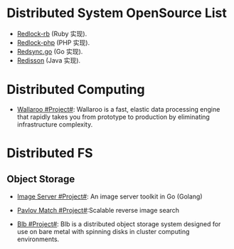 # Distributed System OpenSource List

- [Redlock-rb](https://github.com/antirez/redlock-rb) (Ruby 实现).
- [Redlock-php](https://github.com/ronnylt/redlock-php) (PHP 实现).
- [Redsync.go](https://github.com/hjr265/redsync.go) (Go 实现).
- [Redisson](https://github.com/mrniko/redisson) (Java 实现).

# Distributed Computing

- [Wallaroo #Project#](https://github.com/wallaroolabs/wallaroo): Wallaroo is a fast, elastic data processing engine that rapidly takes you from prototype to production by eliminating infrastructure complexity.

# Distributed FS

## Object Storage

- [Image Server #Project#](https://github.com/pierrre/imageserver): An image server toolkit in Go (Golang)

* [Pavlov Match #Project#](https://github.com/pavlovml/match):Scalable reverse image search

- [Blb #Project#](https://github.com/westerndigitalcorporation/blb): Blb is a distributed object storage system designed for use on bare metal with spinning disks in cluster computing environments.
